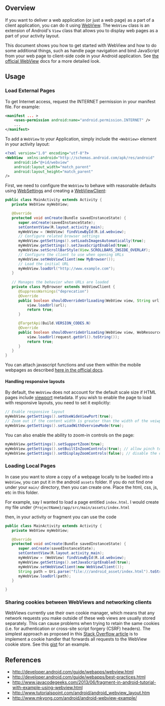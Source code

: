## Overview

If you want to deliver a web application (or just a web page) as a part of a client application, you can do it using [WebView](http://developer.android.com/reference/android/webkit/WebView.html). The `WebView` class is an extension of Android's `View` class that allows you to display web pages as a part of your activity layout.

This document shows you how to get started with WebView and how to do some additional things, such as handle page navigation and bind JavaScript from your web page to client-side code in your Android application. See [the official WebView](http://developer.android.com/guide/webapps/webview.html) docs for a more detailed look.

## Usage

### Load External Pages

To get Internet access, request the INTERNET permission in your manifest file. For example:

```xml
<manifest ... >
    <uses-permission android:name="android.permission.INTERNET" />
    ...
</manifest>
```

To add a `WebView` to your Application, simply include the `<WebView>` element in your activity layout:

```xml
<?xml version="1.0" encoding="utf-8"?>
<WebView  xmlns:android="http://schemas.android.com/apk/res/android"
    android:id="@+id/webview"
    android:layout_width="match_parent"
    android:layout_height="match_parent"
/>
```

First, we need to configure the `WebView` to behave with reasonable defaults using [WebSettings](http://developer.android.com/reference/android/webkit/WebSettings.html) and creating a [WebViewClient](http://developer.android.com/reference/android/webkit/WebViewClient.html):

```java
public class MainActivity extends Activity {
   private WebView myWebView;

   @Override		
   protected void onCreate(Bundle savedInstanceState) {
      super.onCreate(savedInstanceState);
      setContentView(R.layout.activity_main);
      myWebView = (WebView) findViewById(R.id.webview);
      // Configure related browser settings
      myWebView.getSettings().setLoadsImagesAutomatically(true);
      myWebView.getSettings().setJavaScriptEnabled(true);
      myWebView.setScrollBarStyle(View.SCROLLBARS_INSIDE_OVERLAY);
      // Configure the client to use when opening URLs
      myWebView.setWebViewClient(new MyBrowser());
      // Load the initial URL
      myWebView.loadUrl("http://www.example.com");
   }
   
   // Manages the behavior when URLs are loaded
   private class MyBrowser extends WebViewClient {
      @SuppressWarnings("deprecation")
      @Override
      public boolean shouldOverrideUrlLoading(WebView view, String url) {
          view.loadUrl(url);
          return true;
      }

      @TargetApi(Build.VERSION_CODES.N)
      @Override
      public boolean shouldOverrideUrlLoading(WebView view, WebResourceRequest request) {
          view.loadUrl(request.getUrl().toString());
          return true;
      }
   }
}
```

You can attach javascript functions and use them within the mobile webpages as described [here in the official docs](http://developer.android.com/guide/webapps/webview.html#UsingJavaScript).

#### Handling responsive layouts

By default, the `WebView` does not account for the default scale size if HTML pages include [viewport](http://www.w3schools.com/css/css_rwd_viewport.asp) metadata. If you wish to enable the page to load with responsive layouts, you need to set it explicitly:

```java
// Enable responsive layout
myWebView.getSettings().setUseWideViewPort(true);
// Zoom out if the content width is greater than the width of the veiwport
myWebView.getSettings().setLoadWithOverviewMode(true);
```

You can also enable the ability to zoom-in controls on the page:

```java
myWebView.getSettings().setSupportZoom(true);
myWebView.getSettings().setBuiltInZoomControls(true); // allow pinch to zooom
myWebView.getSettings().setDisplayZoomControls(false); // disable the default zoom controls on the page
```
### Loading Local Pages

In case you want to store a copy of a webpage locally to be loaded into a `WebView`, you can put it in the android `assets` folder. If you do not find one under your `main/` directory, then you can create one. Place the html, css, js, etc in this folder. 

For example, say I wanted to load a page entitled `index.html`. I would create my file under `{ProjectName}/app/src/main/assets/index.html`

then, in your activity or fragment you can use the code

```java
public class MainActivity extends Activity {
   private WebView myWebView;

   @Override		
   protected void onCreate(Bundle savedInstanceState) {
      super.onCreate(savedInstanceState);
      setContentView(R.layout.activity_main);
      myWebView = (WebView) findViewById(R.id.webview);
      myWebView.getSettings().setJavaScriptEnabled(true);
      myWebView.setWebViewClient(new WebViewClient());
      String path = Uri.parse("file:///android_asset/index.html").toString();
      myWebView.loadUrl(path);
   }

}
```

### Sharing cookies between WebViews and networking clients

WebViews currently use their own cookie manager, which means that any network requests you make outside of these web views are usually stored separately.  This can cause problems when trying to retain the same cookies (i.e. for authentication or cross-site script forgery (CSRF) headers).  The simplest approach as proposed in this [Stack Overflow article](http://stackoverflow.com/questions/18057624/two-way-sync-for-cookies-between-httpurlconnection-java-net-cookiemanager-and) is to implement a cookie handler that forwards all requests to the WebView cookie store.  See this [gist](https://gist.github.com/rogerhu/5e2fa5725487d3ce0529) for an example.
 
## References

* <http://developer.android.com/guide/webapps/webview.html>
* <http://developer.android.com/guide/webapps/best-practices.html>
* <http://www.javacodegeeks.com/2013/06/fragment-in-android-tutorial-with-example-using-webview.html>
* <http://www.tutorialspoint.com/android/android_webview_layout.htm>
* <http://www.mkyong.com/android/android-webview-example/>